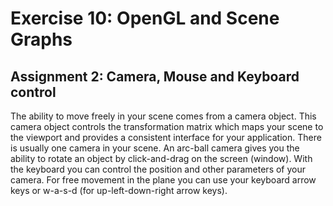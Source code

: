 # Exercise 10: OpenGL and Scene Graphs

## Assignment 2: Camera, Mouse and Keyboard control

The ability to move freely in your scene comes from a camera object. This camera object controls the transformation matrix which maps your scene to the viewport and provides a consistent interface for your application. There is usually one camera in your scene. An arc-ball camera gives you the ability to rotate an object by click-and-drag on the screen (window). With the keyboard you can control the position and other parameters of your camera. For free movement in the plane you can use your keyboard arrow keys or w-a-s-d (for up-left-down-right arrow keys).
